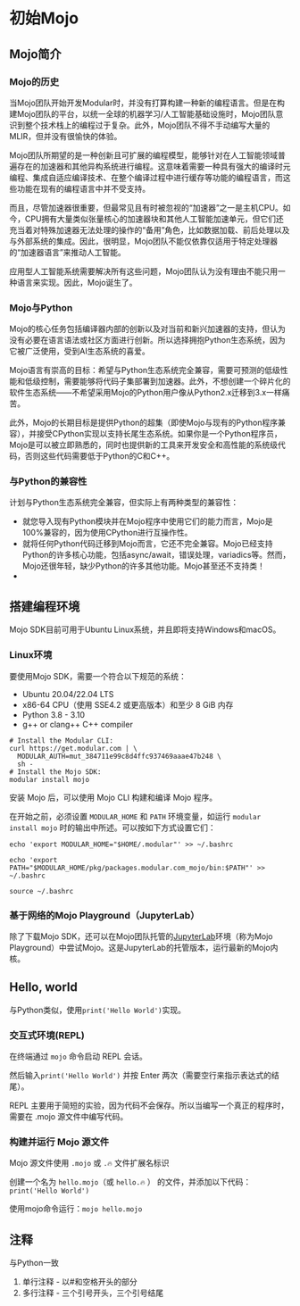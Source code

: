 # 初始Mojo

## Mojo简介

### Mojo的历史

当Mojo团队开始开发Modular时，并没有打算构建一种新的编程语言。但是在构建Mojo团队的平台，以统一全球的机器学习/人工智能基础设施时，Mojo团队意识到整个技术栈上的编程过于复杂。此外，Mojo团队不得不手动编写大量的MLIR，但并没有很愉快的体验。

Mojo团队所期望的是一种创新且可扩展的编程模型，能够针对在人工智能领域普遍存在的加速器和其他异构系统进行编程。这意味着需要一种具有强大的编译时元编程、集成自适应编译技术、在整个编译过程中进行缓存等功能的编程语言，而这些功能在现有的编程语言中并不受支持。

而且，尽管加速器很重要，但最常见且有时被忽视的“加速器”之一是主机CPU。如今，CPU拥有大量类似张量核心的加速器块和其他人工智能加速单元，但它们还充当着对特殊加速器无法处理的操作的“备用”角色，比如数据加载、前后处理以及与外部系统的集成。因此，很明显，Mojo团队不能仅依靠仅适用于特定处理器的“加速器语言”来推动人工智能。

应用型人工智能系统需要解决所有这些问题，Mojo团队认为没有理由不能只用一种语言来实现。因此，Mojo诞生了。

### Mojo与Python

Mojo的核心任务包括编译器内部的创新以及对当前和新兴加速器的支持，但认为没有必要在语言语法或社区方面进行创新。所以选择拥抱Python生态系统，因为它被广泛使用，受到AI生态系统的喜爱。

Mojo语言有崇高的目标：希望与Python生态系统完全兼容，需要可预测的低级性能和低级控制，需要能够将代码子集部署到加速器。此外，不想创建一个碎片化的软件生态系统——不希望采用Mojo的Python用户像从Python2.x迁移到3.x一样痛苦。

此外，Mojo的长期目标是提供Python的超集（即使Mojo与现有的Python程序兼容），并接受CPython实现以支持长尾生态系统。如果你是一个Python程序员，Mojo是可以被立即熟悉的，同时也提供新的工具来开发安全和高性能的系统级代码，否则这些代码需要低于Python的C和C++。

### 与Python的兼容性

计划与Python生态系统完全兼容，但实际上有两种类型的兼容性：

- 就您导入现有Python模块并在Mojo程序中使用它们的能力而言，Mojo是100%兼容的，因为使用CPython进行互操作性。
- 就将任何Python代码迁移到Mojo而言，它还不完全兼容。Mojo已经支持Python的许多核心功能，包括async/await，错误处理，variadics等。然而，Mojo还很年轻，缺少Python的许多其他功能。Mojo甚至还不支持类！
- 
## 搭建编程环境

Mojo SDK目前可用于Ubuntu Linux系统，并且即将支持Windows和macOS。

### Linux环境

要使用Mojo SDK，需要一个符合以下规范的系统：
- Ubuntu 20.04/22.04 LTS
- x86-64 CPU（使用 SSE4.2 或更高版本）和至少 8 GiB 内存
- Python 3.8 - 3.10
- g++ or clang++ C++ compiler

```shell
# Install the Modular CLI:
curl https://get.modular.com | \
  MODULAR_AUTH=mut_384711e99c8d4ffc937469aaae47b248 \
  sh -
# Install the Mojo SDK:
modular install mojo
```

安装 Mojo 后，可以使用 Mojo CLI 构建和编译 Mojo 程序。

在开始之前，必须设置 `MODULAR_HOME` 和 `PATH` 环境变量，如运行 `modular install mojo` 时的输出中所述。可以按如下方式设置它们：
```shell
echo 'export MODULAR_HOME="$HOME/.modular"' >> ~/.bashrc

echo 'export PATH="$MODULAR_HOME/pkg/packages.modular.com_mojo/bin:$PATH"' >> ~/.bashrc

source ~/.bashrc
```

### 基于网络的Mojo Playground（JupyterLab）

除了下载Mojo SDK，还可以在Mojo团队托管的[JupyterLab](<https://jupyterlab.readthedocs.io/en/latest/>)环境（称为Mojo Playground）中尝试Mojo。这是JupyterLab的托管版本，运行最新的Mojo内核。

## Hello, world

与Python类似，使用`print('Hello World')`实现。

### 交互式环境(REPL)

在终端通过 `mojo` 命令启动 REPL 会话。

然后输入`print('Hello World')` 并按 Enter 两次（需要空行来指示表达式的结尾）。

REPL 主要用于简短的实验，因为代码不会保存。所以当编写一个真正的程序时，需要在 .mojo 源文件中编写代码。
### 构建并运行 Mojo 源文件

Mojo 源文件使用 `.mojo` 或 `.🔥` 文件扩展名标识

创建一个名为 `hello.mojo`（或 `hello.🔥` ） 的文件，并添加以下代码：`print('Hello World')`

使用mojo命令运行：`mojo hello.mojo`

## 注释

与Python一致
1. 单行注释 - 以#和空格开头的部分
2. 多行注释 - 三个引号开头，三个引号结尾